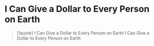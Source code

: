 # I Can Give a Dollar to Every Person on Earth

> [!quote] I Can Give a Dollar to Every Person on Earth
> I Can Give a Dollar to Every Person on Earth
